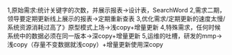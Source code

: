 1,原始需求:统计关键字的次数，并展示报表->设计表，SearchWord
2,需求二期，领导要定期更新线上展示的报表->定期重新查表
3,优化需求/定期更新的速度太慢/系统资源消耗过高了》原型模式上场->浅copy+增量更新
4,特殊需求，任何时候系统中的数据必须在同一版本->深copy+增量更新
5,运维的吐槽，研发的mmp->浅copy（存量不变数据就浅copy）+增量更新使用深copy

